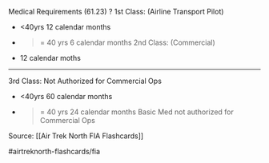 Medical Requirements (61.23)
?
1st Class:  (Airline Transport Pilot)
- <40yrs     12 calendar months
- >= 40 yrs  6 calendar months
2nd Class:   (Commercial)
- 12 calendar moths
---------------------------------------------
3rd Class:  Not Authorized for Commercial Ops
- <40yrs      60 calendar months
- >= 40 yrs  24 calendar months
Basic Med not authorized for Commercial Ops

Source: [[Air Trek North FIA Flashcards]]

#airtreknorth-flashcards/fia